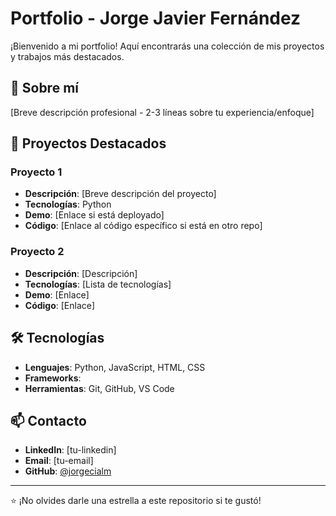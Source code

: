 # Portfolio - Jorge Javier Fernández

¡Bienvenido a mi portfolio! Aquí encontrarás una colección de mis proyectos y trabajos más destacados.

## 🚀 Sobre mí

[Breve descripción profesional - 2-3 líneas sobre tu experiencia/enfoque]

## 💼 Proyectos Destacados

### Proyecto 1
- **Descripción**: [Breve descripción del proyecto]
- **Tecnologías**: Python
- **Demo**: [Enlace si está deployado]
- **Código**: [Enlace al código específico si está en otro repo]

### Proyecto 2
- **Descripción**: [Descripción]
- **Tecnologías**: [Lista de tecnologías]
- **Demo**: [Enlace]
- **Código**: [Enlace]

## 🛠️ Tecnologías

- **Lenguajes**: Python, JavaScript, HTML, CSS
- **Frameworks**: 
- **Herramientas**: Git, GitHub, VS Code

## 📫 Contacto

- **LinkedIn**: [tu-linkedin]
- **Email**: [tu-email]
- **GitHub**: [@jorgecialm](https://github.com/jorgecialm)

---
⭐ ¡No olvides darle una estrella a este repositorio si te gustó!
